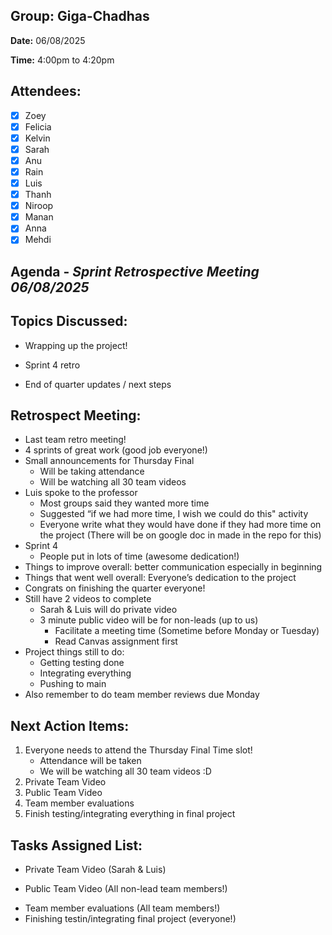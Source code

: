 ## **Group:** Giga-Chadhas

**Date:** 06/08/2025

**Time:** 4:00pm to 4:20pm


## **Attendees:**
- [X] Zoey
- [X] Felicia
- [X] Kelvin
- [X] Sarah
- [X] Anu
- [X] Rain
- [X] Luis
- [X] Thanh
- [X] Niroop
- [X] Manan
- [X] Anna
- [X] Mehdi

## **Agenda** - *Sprint Retrospective Meeting 06/08/2025*
   
## **Topics Discussed:**
- Wrapping up the project!
+ Sprint 4 retro
* End of quarter updates / next steps

## **Retrospect Meeting:**
- Last team retro meeting!
- 4 sprints of great work (good job everyone!)
- Small announcements for Thursday Final
    - Will be taking attendance
    - Will be watching all 30 team videos 
- Luis spoke to the professor
    - Most groups said they wanted more time
    - Suggested “if we had more time, I wish we could do this" activity
    - Everyone write what they would have done if they had more time on the project (There will be on google doc in made in the repo for this)
- Sprint 4
    - People put in lots of time (awesome dedication!)
- Things to improve overall: better communication especially in beginning
- Things that went well overall: Everyone’s dedication to the project
- Congrats on finishing the quarter everyone!
- Still have 2 videos to complete
    - Sarah & Luis will do private video
    - 3 minute public video will be for non-leads (up to us)
        - Facilitate a meeting time (Sometime before Monday or Tuesday)
        - Read Canvas assignment first
- Project things still to do:
    - Getting testing done
    - Integrating everything
    - Pushing to main
- Also remember to do team member reviews due Monday

## **Next Action Items:**
1. Everyone needs to attend the Thursday Final Time slot!
   - Attendance will be taken
   - We will be watching all 30 team videos :D
2. Private Team Video
3. Public Team Video
4. Team member evaluations
5. Finish testing/integrating everything in final project

## **Tasks Assigned List:**
- Private Team Video (Sarah & Luis)
+ Public Team Video (All non-lead team members!)
* Team member evaluations (All team members!)
* Finishing testin/integrating final project (everyone!)



